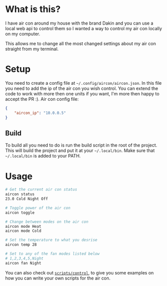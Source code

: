 # What is this?
I have air con around my house with the brand Dakin and you can use a local web
api to control them so I wanted a way to control my air con locally on my
computer.

This allows me to change all the most changed settings about my air con
straight from my terminal.

# Setup
You need to create a config file at `~/.config/aircon/aircon.json`. In this file you
need to add the ip of the air con you wish control. You can extend the code to
work with more then one units if you want, I'm more then happy to accept the PR
:).
Air con config file:
```json
{
    "aircon_ip": "10.0.0.5"
}
```
## Build
To build all you need to do is run the build script in the root of the project.
This will build the project and put it at your `~/.local/bin`. Make sure that
`~/.local/bin` is added to your PATH.

# Usage
```bash
# Get the current air con status
aircon status
23.0 Cold Night Off

# Toggle power of the air con
aircon toggle

# Change between modes on the air con
aircon mode Heat
aircon mode Cold

# Set the temperature to what you desrise
aircon temp 28

# Set to any of the fan modes listed below
# 1,2,3,4,5,Night
aircon fan Night
```

You can also check out [`scripts/control`](/scripts/control), to
give you some examples on how you can write your own scripts for
the air con.
